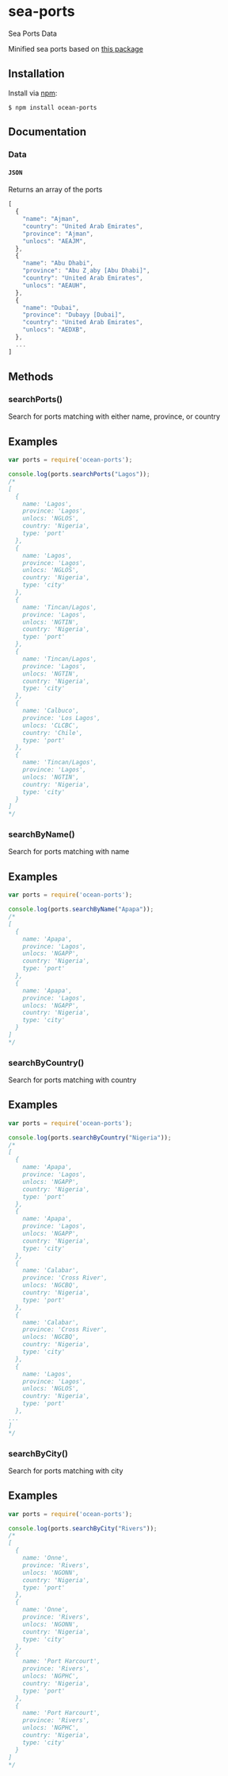 # sea-ports
Sea Ports Data

Minified sea ports based on [this package](https://github.com/marchah/sea-ports/)

## Installation

Install via [npm](https://www.npmjs.com/):

```
$ npm install ocean-ports
```

## Documentation

### Data

#### `JSON`

Returns an array of the ports
```javascript
[
  {
    "name": "Ajman",
    "country": "United Arab Emirates",
    "province": "Ajman",
    "unlocs": "AEAJM",
  },
  {
    "name": "Abu Dhabi",
    "province": "Abu Z¸aby [Abu Dhabi]",
    "country": "United Arab Emirates",
    "unlocs": "AEAUH",
  },
  {
    "name": "Dubai",
    "province": "Dubayy [Dubai]",
    "country": "United Arab Emirates",
    "unlocs": "AEDXB",
  },
  ...
]
```

## Methods

### searchPorts()

Search for ports matching with either name, province, or country

## Examples

````javascript
var ports = require('ocean-ports');

console.log(ports.searchPorts("Lagos"));
/*
[
  {
    name: 'Lagos',
    province: 'Lagos',
    unlocs: 'NGLOS',
    country: 'Nigeria',
    type: 'port'
  },
  {
    name: 'Lagos',
    province: 'Lagos',
    unlocs: 'NGLOS',
    country: 'Nigeria',
    type: 'city'
  },
  {
    name: 'Tincan/Lagos',
    province: 'Lagos',
    unlocs: 'NGTIN',
    country: 'Nigeria',
    type: 'port'
  },
  {
    name: 'Tincan/Lagos',
    province: 'Lagos',
    unlocs: 'NGTIN',
    country: 'Nigeria',
    type: 'city'
  },
  {
    name: 'Calbuco',
    province: 'Los Lagos',
    unlocs: 'CLCBC',
    country: 'Chile',
    type: 'port'
  },
  {
    name: 'Tincan/Lagos',
    province: 'Lagos',
    unlocs: 'NGTIN',
    country: 'Nigeria',
    type: 'city'
  }
]
*/
````

### searchByName()

Search for ports matching with name

## Examples

````javascript
var ports = require('ocean-ports');

console.log(ports.searchByName("Apapa"));
/*
[
  {
    name: 'Apapa',
    province: 'Lagos',
    unlocs: 'NGAPP',
    country: 'Nigeria',
    type: 'port'
  },
  {
    name: 'Apapa',
    province: 'Lagos',
    unlocs: 'NGAPP',
    country: 'Nigeria',
    type: 'city'
  }
]
*/
````

### searchByCountry()

Search for ports matching with country

## Examples

````javascript
var ports = require('ocean-ports');

console.log(ports.searchByCountry("Nigeria"));
/*
[
  {
    name: 'Apapa',
    province: 'Lagos',
    unlocs: 'NGAPP',
    country: 'Nigeria',
    type: 'port'
  },
  {
    name: 'Apapa',
    province: 'Lagos',
    unlocs: 'NGAPP',
    country: 'Nigeria',
    type: 'city'
  },
  {
    name: 'Calabar',
    province: 'Cross River',
    unlocs: 'NGCBQ',
    country: 'Nigeria',
    type: 'port'
  },
  {
    name: 'Calabar',
    province: 'Cross River',
    unlocs: 'NGCBQ',
    country: 'Nigeria',
    type: 'city'
  },
  {
    name: 'Lagos',
    province: 'Lagos',
    unlocs: 'NGLOS',
    country: 'Nigeria',
    type: 'port'
  },
...
]
*/
````

### searchByCity()

Search for ports matching with city

## Examples

````javascript
var ports = require('ocean-ports');

console.log(ports.searchByCity("Rivers"));
/*
[
  {
    name: 'Onne',
    province: 'Rivers',
    unlocs: 'NGONN',
    country: 'Nigeria',
    type: 'port'
  },
  {
    name: 'Onne',
    province: 'Rivers',
    unlocs: 'NGONN',
    country: 'Nigeria',
    type: 'city'
  },
  {
    name: 'Port Harcourt',
    province: 'Rivers',
    unlocs: 'NGPHC',
    country: 'Nigeria',
    type: 'port'
  },
  {
    name: 'Port Harcourt',
    province: 'Rivers',
    unlocs: 'NGPHC',
    country: 'Nigeria',
    type: 'city'
  }
]
*/
````
